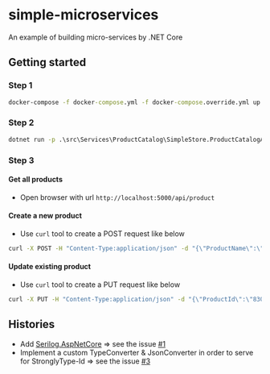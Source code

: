# simple-microservices
An example of building micro-services by .NET Core

## Getting started

### Step 1

```cmd
docker-compose -f docker-compose.yml -f docker-compose.override.yml up
```

### Step 2

```cmd
dotnet run -p .\src\Services\ProductCatalog\SimpleStore.ProductCatalogApi\SimpleStore.ProductCatalogApi.csproj
```

### Step 3

#### Get all products

- Open browser with url `http://localhost:5000/api/product`

#### Create a new product

- Use `curl` tool to create a POST request like below

```cmd
curl -X POST -H "Content-Type:application/json" -d "{\"ProductName\":\"New-Product\"}" http://localhost:5000/api/product
```

#### Update existing product

- Use `curl` tool to create a PUT request like below

```cmd
curl -X PUT -H "Content-Type:application/json" -d "{\"ProductId\":\"8300d0f7-c54c-420a-b9da-afb1213fef79\",\"NewProductName\":\"updated-product\"}" http://localhost:5000/api/product
```

## Histories

- Add [Serilog.AspNetCore](https://github.com/serilog/serilog-aspnetcore) => see the issue [#1](https://github.com/kimcu-on-thenet/simple-microservices/issues/1)
- Implement a custom TypeConverter & JsonConverter in order to serve for StronglyType-Id => see the issue [#3](https://github.com/kimcu-on-thenet/simple-microservices/issues/3)